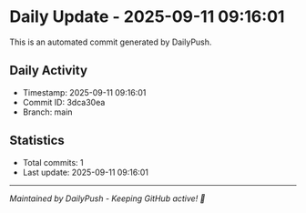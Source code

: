 # Daily Update - 2025-09-11 09:16:01

This is an automated commit generated by DailyPush.

## Daily Activity
- Timestamp: 2025-09-11 09:16:01
- Commit ID: 3dca30ea
- Branch: main

## Statistics
- Total commits: 1
- Last update: 2025-09-11 09:16:01

---
*Maintained by DailyPush - Keeping GitHub active! 🚀*
